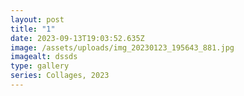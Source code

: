 ```yaml
---
layout: post
title: "1"
date: 2023-09-13T19:03:52.635Z
image: /assets/uploads/img_20230123_195643_881.jpg
imagealt: dssds
type: gallery
series: Collages, 2023
---
```

